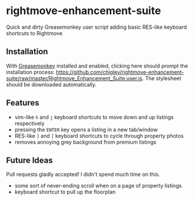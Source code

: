 rightmove-enhancement-suite
===========================

Quick and dirty Greasemonkey user script adding basic RES-like keyboard shortcuts to Rightmove

Installation
------------

With [Greasemonkey](http://www.greasespot.net/) installed and enabled, clicking here should prompt the installation process: https://github.com/chigley/rightmove-enhancement-suite/raw/master/Rightmove_Enhancement_Suite.user.js. The stylesheet should be downloaded automatically.

Features
--------

- vim-like `h` and `j` keyboard shortcuts to move down and up listings respectively
- pressing the `ENTER` key opens a listing in a new tab/window
- RES-like `]` and `[` keyboard shortcuts to cycle through property photos
- removes annoying grey background from premium listings

Future Ideas
------------

Pull requests gladly accepted! I didn't spend much time on this.

- some sort of never-ending scroll when on a page of property listings
- keyboard shortcut to pull up the floorplan
